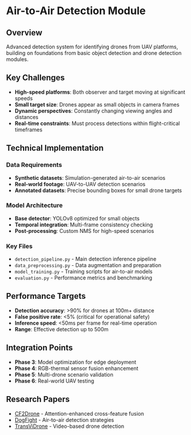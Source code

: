 # Air-to-Air Detection Module

## Overview
Advanced detection system for identifying drones from UAV platforms, building on foundations from basic object detection and drone detection modules.

## Key Challenges
- **High-speed platforms**: Both observer and target moving at significant speeds
- **Small target size**: Drones appear as small objects in camera frames
- **Dynamic perspectives**: Constantly changing viewing angles and distances
- **Real-time constraints**: Must process detections within flight-critical timeframes

## Technical Implementation

### Data Requirements
- **Synthetic datasets**: Simulation-generated air-to-air scenarios
- **Real-world footage**: UAV-to-UAV detection scenarios
- **Annotated datasets**: Precise bounding boxes for small drone targets

### Model Architecture
- **Base detector**: YOLOv8 optimized for small objects
- **Temporal integration**: Multi-frame consistency checking
- **Post-processing**: Custom NMS for high-speed scenarios

### Key Files
- `detection_pipeline.py` - Main detection inference pipeline
- `data_preprocessing.py` - Data augmentation and preparation
- `model_training.py` - Training scripts for air-to-air models
- `evaluation.py` - Performance metrics and benchmarking

## Performance Targets
- **Detection accuracy**: >90% for drones at 100m+ distance
- **False positive rate**: <5% (critical for operational safety)
- **Inference speed**: <50ms per frame for real-time operation
- **Range**: Effective detection up to 500m

## Integration Points
- **Phase 3**: Model optimization for edge deployment
- **Phase 4**: RGB-thermal sensor fusion enhancement
- **Phase 5**: Multi-drone scenario validation
- **Phase 6**: Real-world UAV testing

## Research Papers
- [CF2Drone](../../docs/papers/2404.19276v1.pdf) - Attention-enhanced cross-feature fusion
- [DogFight](../../docs/papers/2103.17242v2.pdf) - Air-to-air detection strategies
- [TransViDrone](../../docs/papers/2210.08423v2.pdf) - Video-based drone detection